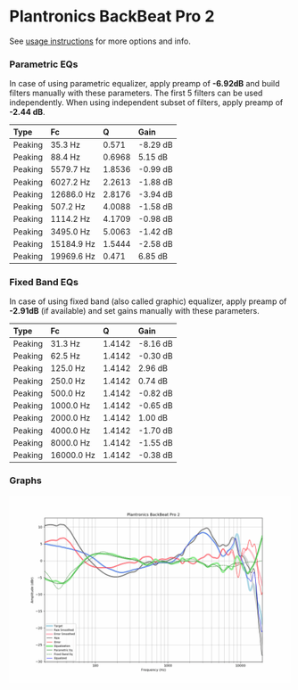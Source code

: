 # Plantronics BackBeat Pro 2
See [usage instructions](https://github.com/jaakkopasanen/AutoEq#usage) for more options and info.

### Parametric EQs
In case of using parametric equalizer, apply preamp of **-6.92dB** and build filters manually
with these parameters. The first 5 filters can be used independently.
When using independent subset of filters, apply preamp of **-2.44 dB**.

| Type    | Fc         |      Q | Gain     |
|:--------|:-----------|:-------|:---------|
| Peaking | 35.3 Hz    | 0.571  | -8.29 dB |
| Peaking | 88.4 Hz    | 0.6968 | 5.15 dB  |
| Peaking | 5579.7 Hz  | 1.8536 | -0.99 dB |
| Peaking | 6027.2 Hz  | 2.2613 | -1.88 dB |
| Peaking | 12686.0 Hz | 2.8176 | -3.94 dB |
| Peaking | 507.2 Hz   | 4.0088 | -1.58 dB |
| Peaking | 1114.2 Hz  | 4.1709 | -0.98 dB |
| Peaking | 3495.0 Hz  | 5.0063 | -1.42 dB |
| Peaking | 15184.9 Hz | 1.5444 | -2.58 dB |
| Peaking | 19969.6 Hz | 0.471  | 6.85 dB  |

### Fixed Band EQs
In case of using fixed band (also called graphic) equalizer, apply preamp of **-2.91dB**
(if available) and set gains manually with these parameters.

| Type    | Fc         |      Q | Gain     |
|:--------|:-----------|:-------|:---------|
| Peaking | 31.3 Hz    | 1.4142 | -8.16 dB |
| Peaking | 62.5 Hz    | 1.4142 | -0.30 dB |
| Peaking | 125.0 Hz   | 1.4142 | 2.96 dB  |
| Peaking | 250.0 Hz   | 1.4142 | 0.74 dB  |
| Peaking | 500.0 Hz   | 1.4142 | -0.82 dB |
| Peaking | 1000.0 Hz  | 1.4142 | -0.65 dB |
| Peaking | 2000.0 Hz  | 1.4142 | 1.00 dB  |
| Peaking | 4000.0 Hz  | 1.4142 | -1.70 dB |
| Peaking | 8000.0 Hz  | 1.4142 | -1.55 dB |
| Peaking | 16000.0 Hz | 1.4142 | -0.38 dB |

### Graphs
![](./Plantronics%20BackBeat%20Pro%202.png)